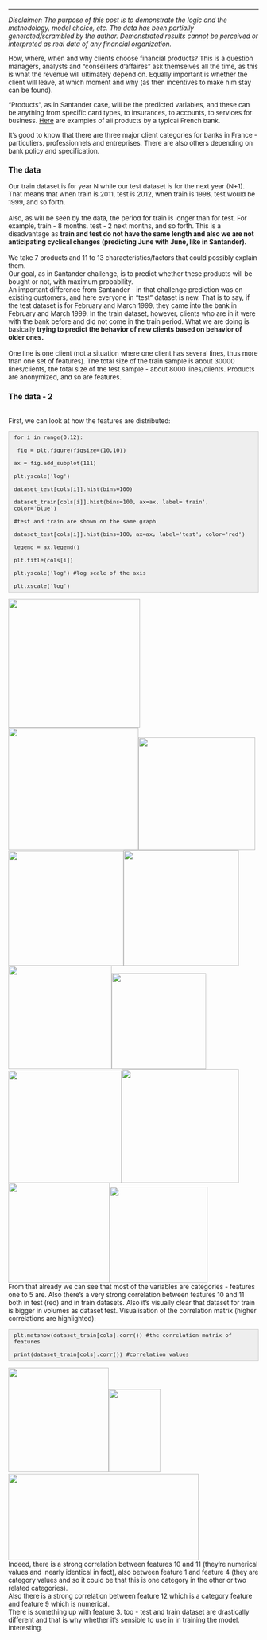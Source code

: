 ---
<font size = "2">
<p><em>Disclaimer: The purpose of this post is to demonstrate the logic and the methodology, model choice, etc. The data has been partially generated/scrambled by the author. Demonstrated results cannot be perceived or interpreted as real data of any financial organization. </em></p>
 
<p>How, where, when and why clients choose financial products? This is a question managers, analysts and &ldquo;conseillers d&rsquo;affaires&rdquo; ask themselves all the time, as this is what the revenue will ultimately depend on. Equally important is whether the client will leave, at which moment and why (as then incentives to make him stay can be found). &nbsp;</p>

<p>&ldquo;Products&rdquo;, as in Santander case, will be the predicted variables, and these can be anything from specific card types, to insurances, to accounts, to services for business. <a href="https://particuliers.societegenerale.fr/tous_les_produits.html">Here</a> are examples of all products by a typical French bank. </p>

<p>It&rsquo;s good to know that there are three major client categories for banks in France - particuliers, professionnels and entreprises. There are also others depending on bank policy and specification.

<h3><strong>The data </strong></h3>

<p>Our train dataset is for year N while our test dataset is for the next year (N+1).<br />
That means that when train is 2011, test is 2012, when train is 1998, test would be 1999, and so forth.<br />
<br />
Also, as will be seen by the data, the period for train is longer than for test. For example, train - 8 months, test - 2 next months, and so forth. This is a disadvantage as <strong>train and test do not have the same length and also we are not anticipating cyclical changes (predicting June with June, like in Santander). </strong><br />
<br />
We take 7 products and 11 to 13 characteristics/factors that could possibly explain them.<br />
Our goal, as in Santander challenge, is to predict whether these products will be bought or not, with maximum probability.<br />
An important difference from Santander - in that challenge prediction was on existing customers, and here everyone in &ldquo;test&rdquo; dataset is new. That is to say, if the test dataset is for February and March 1999, they came into the bank in February and March 1999. In the train dataset, however, clients who are in it were with the bank before and did not come in the train period. What we are doing is basically <strong>trying to predict the behavior of new clients based on behavior of older ones. </strong><br />
<br />
One line is one client (not a situation where one client has several lines, thus more than one set of features). The total size of the train sample is about 30000 lines/clients, the total size of the test sample - about 8000 lines/clients. Products are anonymized, and so are features. &nbsp;</p>

<h3><strong>The data - 2 </strong></h3>

<p><br />
First, we can look at how the features are distributed:</p>

<div style="background:#eee;border:1px solid #ccc;padding:5px 10px;"><code>for i in range(0,12):<br />
&nbsp;fig = plt.figure(figsize=(10,10))<br />
ax = fig.add_subplot(111)<br />
plt.yscale(&#39;log&#39;)<br />
dataset_test[cols[i]].hist(bins=100)<br />
dataset_train[cols[i]].hist(bins=100, ax=ax, label=&#39;train&#39;, color=&#39;blue&#39;)<br />
#test and train are shown on the same graph<br />
dataset_test[cols[i]].hist(bins=100, ax=ax, label=&#39;test&#39;, color=&#39;red&#39;)<br />
legend = ax.legend()<br />
plt.title(cols[i])<br />
plt.yscale(&#39;log&#39;) #log scale of the axis<br />
plt.xscale(&#39;log&#39;)</code></div>

<p><img src="https://lh6.googleusercontent.com/2-KSyLiiAeRCMy58Oqp2RS0LygoN-NyUwrx0_FjWbJviT8oEkQbyQOJ-9f_MVXIQ4wDU63Zsd5dM9miJ3Fxmho8JxfFrXeZpYr8UAbnYYIsZPZtrq28qjzqzzTRH4hTQ8Bmd0ed5" style="height:259px; width:265px" /><img src="https://lh3.googleusercontent.com/gPjzK4kNKErP23jvLxu8YLIxcYJmQgVDTV6gmPN7XqjAolbaxAv-vKo2lca0neyJvRbzZbUpdzIKBRz_l-unEZF1S8Q2vnUqYXUt35iGNDU0klfZcV79qUAdsT07hgbVBXcpaHkK" style="height:247px; width:262px" /><img src="https://lh3.googleusercontent.com/neL0818IwssqRDZtvknPcBn-nEX3g3wzjZBRpUqfwSEKVks6HXnDfy8dITKY6Fx1gdDYGHNiiqc19ETIEYY_6k_P7i80SfUjYR3q6mty_APS0b1K9_IANQkCRg9lFv_alNK7scoN" style="height:227px; width:235px" /><img src="https://lh3.googleusercontent.com/fyjO465jCcizIimkWMFzmEOzKlJmdEYMlCYez4SuK5DMY9eJQEbLKfPsUAL5xRKHA1R4DZTHzvSs3DuWRyTSj1cKng4UW0dreKbvaUMqjhYtaAzqtzLSRFEiprmPivs_Egd3dXSQ" style="height:231px; width:232px" /><img src="https://lh4.googleusercontent.com/iCCe3yv03ITI8niS035u3QGMqEIF9flT2RjIF6TIshf06d6IBnJF8riZbssSTj5FN9sDqJ1uIiNqB5pXtF0dYjZh8gCarmK5BMvou4R67SlMRRsPdFHiAVjbEy-_LOG2Hf4j3VqY" style="height:232px; width:232px" /><img src="https://lh6.googleusercontent.com/_VGg05tvNk2HQb-VVdx_LPbGUXsMcLTrWfOK-mokyR9PwjA-XJy3ebo9qWH9jtxswIKBV3pwTeDYW2hN4-yqkzsihl3C4ZCyhTCwrEDYqjepr6HiKlSc3AOhXOANajnXW0nxtUl4" style="height:208px; width:208px" /><img src="https://lh4.googleusercontent.com/szY8rZ-gqEDot3gYJnBMokFFfCp0RCogQkMIJW3LxDEBepQy2rxbv6drQKRPTHF8TKxBldTM57gTmGMOc1Qns_oxGSUpGPcLftWhesmLEUOGQLtrAGV9HbqU_0HUMpP2_TaIwnLD" style="height:193px; width:190px" /><br />
<img src="https://lh4.googleusercontent.com/LT9tTp-ZJsyjNrGt6ZEUIn49EhB4QKM5Zl8dyXAF8yCZgc7EVlJP8Rg2zTly6l6ND-NQTgXNwWQKR5eU629vkRIW1hrA2l13dsgT6jK_rDCm2xmqjV8LnyiZNA-0it9cyl9Ag2SZ" style="height:226px; width:228px" /><img src="https://lh6.googleusercontent.com/7bPVd4D0rQqTXyggbtwOUj4rkTfWzc0g4w3mOD0DwiJT22Jgf6d9Y0ecDpL3llir8Cp42XN2-OV0bqNg93nvLUEs1VvMOM7WdvZ9NZbZXEqurmnANZIFZF7KVmZy1dLohbEbq9MS" style="height:229px; width:236px" /><img src="https://lh4.googleusercontent.com/uAzzK8hsRzNbwzjgL8-hUXnGgBE0WrY8ypWb57JSTaEWNhDGYzhy0xEn30IJnAa7LW6DmgBqOTco3r6FRagvPNhPiUMDxKSCwxxP0X01e3P9E3MqxOAoj2Iqer6UgHBNAwyMbqvG" style="height:201px; width:204px" /><img src="https://lh4.googleusercontent.com/bXOyTPjTCLZwaOWd-2qORA6Xj3TUKowb5fq7yufIw1vOwlXknarKo4FLMJKnhS7FS_z3-RzKI8E49yLMDYGDxUCXJVHD6JEjvSOZ8LrBeFEQpPDGOioIwk4qDi1N6kdn16cWCE2R" style="height:193px; width:197px" /><br />
From that already we can see that most of the variables are categories - features one to 5 are. Also there&rsquo;s a very strong correlation between features 10 and 11 both in test (red) and in train datasets. Also it&rsquo;s visually clear that dataset for train is bigger in volumes as dataset test. Visualisation of the correlation matrix (higher correlations are highlighted):</p>

<div style="background:#eee;border:1px solid #ccc;padding:5px 10px;"><code>plt.matshow(dataset_train[cols].corr()) #the correlation matrix of features<br />
print(dataset_train[cols].corr()) #correlation values</code></div>

<p><img src="https://lh6.googleusercontent.com/vFM6t3cVI2yeR8O3-vGObKGtuG06pxFEocGTltgQAHWjuuIowulSfT2-WsClz_v3dBNtnid-O1Cyi0jCRLGYb9jLvdmDD-uOJtK0DTe09-3Dz9t_qKzQjG7cswGQt_IdD6xijVE2" style="height:210px; width:202px" /><img src="https://lh4.googleusercontent.com/EOY04GovHNHOjtCvxRRG4XZAyLx-hcrXW1tnlpl3fBFji0NQVFHB4E7WKd0Vc3lao8OmHcKIYx36kGvm7_AT4oyEfVA2QDs7aIqXOMf6KYT3zysPiQL-us2T2IOr7PFgGKOMFQYs" style="height:167px; width:104px" />&nbsp; &nbsp; &nbsp;<img src="https://lh6.googleusercontent.com/2KDB2rgIcvvU8EbDzo4p1s7Ns2moIoe9AD2EGawro6igOARe7AiSlYRvGzAjRUw1TqINRRoa8TRO8wnH6oELDS5CktgvHgtwfocXg_SXQw4DReAfLWeATLjErMKEZhigNOsU8a5N" style="height:174px; width:383px" /><br />
Indeed, there is a strong correlation between features 10 and 11 (they&rsquo;re numerical values and &nbsp;nearly identical in fact), also between feature 1 and feature 4 (they are category values and so it could be that this is one category in the other or two related categories).<br />
Also there is a strong correlation between feature 12 which is a category feature and feature 9 which is numerical.<br />
There is something up with feature 3, too - test and train dataset are drastically different and that is why whether it&rsquo;s sensible to use in in training the model.<br />
Interesting.</font></p>


